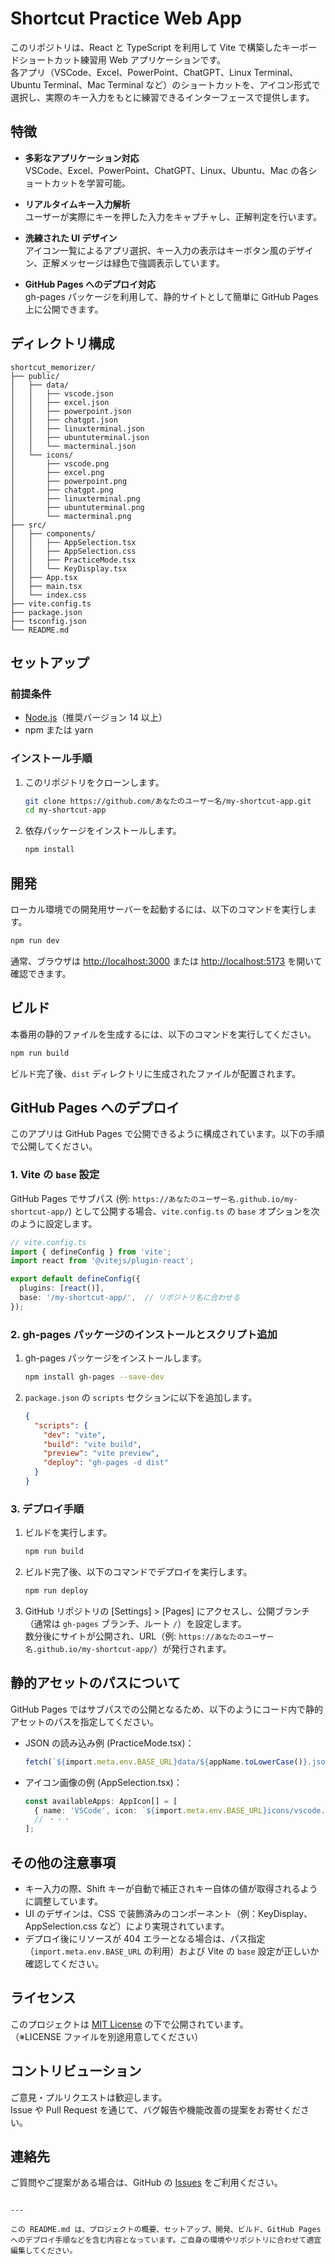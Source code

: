 # Shortcut Practice Web App

このリポジトリは、React と TypeScript を利用して Vite で構築したキーボードショートカット練習用 Web アプリケーションです。  
各アプリ（VSCode、Excel、PowerPoint、ChatGPT、Linux Terminal、Ubuntu Terminal、Mac Terminal など）のショートカットを、アイコン形式で選択し、実際のキー入力をもとに練習できるインターフェースで提供します。

## 特徴

- **多彩なアプリケーション対応**  
  VSCode、Excel、PowerPoint、ChatGPT、Linux、Ubuntu、Mac の各ショートカットを学習可能。

- **リアルタイムキー入力解析**  
  ユーザーが実際にキーを押した入力をキャプチャし、正解判定を行います。

- **洗練された UI デザイン**  
  アイコン一覧によるアプリ選択、キー入力の表示はキーボタン風のデザイン、正解メッセージは緑色で強調表示しています。

- **GitHub Pages へのデプロイ対応**  
  gh-pages パッケージを利用して、静的サイトとして簡単に GitHub Pages 上に公開できます。

## ディレクトリ構成

```
shortcut_memorizer/
├── public/
│   ├── data/
│   │   ├── vscode.json
│   │   ├── excel.json
│   │   ├── powerpoint.json
│   │   ├── chatgpt.json
│   │   ├── linuxterminal.json
│   │   ├── ubuntuterminal.json
│   │   └── macterminal.json
│   └── icons/
│       ├── vscode.png
│       ├── excel.png
│       ├── powerpoint.png
│       ├── chatgpt.png
│       ├── linuxterminal.png
│       ├── ubuntuterminal.png
│       └── macterminal.png
├── src/
│   ├── components/
│   │   ├── AppSelection.tsx
│   │   ├── AppSelection.css
│   │   ├── PracticeMode.tsx
│   │   └── KeyDisplay.tsx
│   ├── App.tsx
│   ├── main.tsx
│   └── index.css
├── vite.config.ts
├── package.json
├── tsconfig.json
└── README.md
```

## セットアップ

### 前提条件

- [Node.js](https://nodejs.org/)（推奨バージョン 14 以上）
- npm または yarn

### インストール手順

1. このリポジトリをクローンします。

   ```bash
   git clone https://github.com/あなたのユーザー名/my-shortcut-app.git
   cd my-shortcut-app
   ```

2. 依存パッケージをインストールします。

   ```bash
   npm install
   ```

## 開発

ローカル環境での開発用サーバーを起動するには、以下のコマンドを実行します。

```bash
npm run dev
```

通常、ブラウザは [http://localhost:3000](http://localhost:3000) または [http://localhost:5173](http://localhost:5173) を開いて確認できます。

## ビルド

本番用の静的ファイルを生成するには、以下のコマンドを実行してください。

```bash
npm run build
```

ビルド完了後、`dist` ディレクトリに生成されたファイルが配置されます。

## GitHub Pages へのデプロイ

このアプリは GitHub Pages で公開できるように構成されています。以下の手順で公開してください。

### 1. Vite の `base` 設定

GitHub Pages でサブパス (例: `https://あなたのユーザー名.github.io/my-shortcut-app/`) として公開する場合、`vite.config.ts` の `base` オプションを次のように設定します。

```ts
// vite.config.ts
import { defineConfig } from 'vite';
import react from '@vitejs/plugin-react';

export default defineConfig({
  plugins: [react()],
  base: '/my-shortcut-app/',  // リポジトリ名に合わせる
});
```

### 2. gh-pages パッケージのインストールとスクリプト追加

1. gh-pages パッケージをインストールします。

   ```bash
   npm install gh-pages --save-dev
   ```

2. `package.json` の `scripts` セクションに以下を追加します。

   ```json
   {
     "scripts": {
       "dev": "vite",
       "build": "vite build",
       "preview": "vite preview",
       "deploy": "gh-pages -d dist"
     }
   }
   ```

### 3. デプロイ手順

1. ビルドを実行します。

   ```bash
   npm run build
   ```

2. ビルド完了後、以下のコマンドでデプロイを実行します。

   ```bash
   npm run deploy
   ```

3. GitHub リポジトリの [Settings] > [Pages] にアクセスし、公開ブランチ（通常は `gh-pages` ブランチ、ルート `/`）を設定します。  
   数分後にサイトが公開され、URL（例: `https://あなたのユーザー名.github.io/my-shortcut-app/`）が発行されます。

## 静的アセットのパスについて

GitHub Pages ではサブパスでの公開となるため、以下のようにコード内で静的アセットのパスを指定してください。

- JSON の読み込み例 (PracticeMode.tsx)：

  ```ts
  fetch(`${import.meta.env.BASE_URL}data/${appName.toLowerCase()}.json`)
  ```

- アイコン画像の例 (AppSelection.tsx)：

  ```ts
  const availableApps: AppIcon[] = [
    { name: 'VSCode', icon: `${import.meta.env.BASE_URL}icons/vscode.png` },
    // ・・・
  ];
  ```

## その他の注意事項

- キー入力の際、Shift キーが自動で補正されキー自体の値が取得されるように調整しています。  
- UI のデザインは、CSS で装飾済みのコンポーネント（例：KeyDisplay、AppSelection.css など）により実現されています。  
- デプロイ後にリソースが 404 エラーとなる場合は、パス指定（`import.meta.env.BASE_URL` の利用）および Vite の `base` 設定が正しいか確認してください。

## ライセンス

このプロジェクトは [MIT License](LICENSE) の下で公開されています。  
（※LICENSE ファイルを別途用意してください）

## コントリビューション

ご意見・プルリクエストは歓迎します。  
Issue や Pull Request を通じて、バグ報告や機能改善の提案をお寄せください。

## 連絡先

ご質問やご提案がある場合は、GitHub の [Issues](https://github.com/QijunTong0/shortcut_memorizer/issues) をご利用ください。
```

---

この README.md は、プロジェクトの概要、セットアップ、開発、ビルド、GitHub Pages へのデプロイ手順などを含む内容となっています。ご自身の環境やリポジトリに合わせて適宜編集してください。
